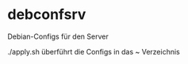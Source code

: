 debconfsrv
==========

Debian-Configs für den Server

./apply.sh
überführt die Configs in das ~ Verzeichnis
